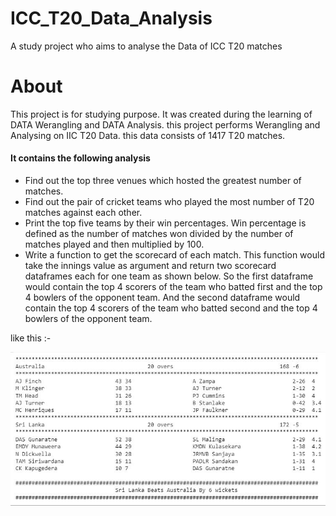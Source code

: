 # ICC_T20_Data_Analysis
A study project who aims to analyse the Data of ICC T20 matches

# About
This project is for studying purpose. It was created during the learning of DATA Werangling and DATA Analysis. this project performs Werangling and Analysing on IIC T20 Data. this data consists of 1417 T20 matches.

#### It contains the following analysis
- Find out the top three venues which hosted the greatest number of matches.
- Find out the pair of cricket teams who played the most number of T20 matches against each other.
- Print the top five teams by their win percentages. Win percentage is defined as the number of matches won divided by the number of matches played and then multiplied by 100.
- Write a function to get the scorecard of each match. This function would take the innings value as argument and return two scorecard dataframes each for one team as shown below. So the first dataframe would contain the top 4 scorers of the team who batted first and the top 4 bowlers of the opponent team. And the second dataframe would contain the top 4 scorers of the team who batted second and the top 4 bowlers of the opponent team. 

like this :- 






![This is an image](https://github.com/Ravinder-Kumar-M/ICC_T20_Data_Analysis/blob/bbe3bb3d3fe10e6f2c6bc0633a2953860196cd2e/score_card.JPG)
